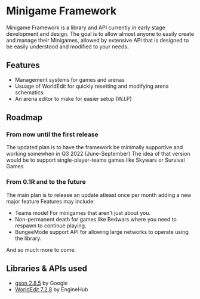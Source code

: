 # Minigame Framework
Minigame Framework is a library and API currently in early stage development and design.
The goal is to allow almost anyone to easily create and manage their Minigames, allowed by extensive API that is designed to be easily understood and modified to your needs.


## Features

* Management systems for games and arenas
* Usuage of WorldEdit for quickly resetting and modifying arena schematics
* An arena editor to make for easier setup (W.I.P)

## Roadmap
### From now until the first release
The updated plan is to have the framework be minimally supportive and working somewhen in Q3 2022 (June-September)
The idea of that version would be to support single-player-teams games like Skywars or Survival Games
### From 0.1R and to the future
The main plan is to release an update atleast once per month adding a new major feature
Features may include:
* Teams mode! For minigames that aren't just about you.
* Non-permanent death for games like Bedwars where you need to respawn to continue playing.
* BungeeMode support API for allowing large networks to operate using the library.

And so much more to come.

## Libraries & APIs used
* [gson 2.8.5](https://github.com/google/gson) by Google
* [WorldEdit 7.2.8](https://github.com/EngineHub/WorldEdit) by EngineHub
